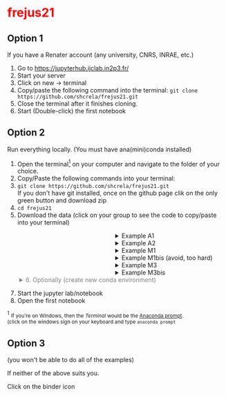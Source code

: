 # <p style="color: red;">frejus21
</p>


## Option 1

If you have a Renater account (any university, CNRS, INRAE, etc.)

1. Go to https://jupyterhub.ijclab.in2p3.fr/  
2. Start your server
3. Click on new -> terminal
4. Copy/paste the following command into the terminal: `git clone https://github.com/shcrela/frejus21.git`  
6. Close the terminal after it finishes cloning.
7. Start (Double-click) the first notebook

## Option 2

Run everything locally. (You must have ana(mini)conda installed)

1. Open the terminal[<sup>1</sup>](#fn1) on your computer and navigate to the folder of your choice. 
2. Copy/Paste the following commands into your terminal:
3. `git clone https://github.com/shcrela/frejus21.git`  
If you don't have git installed, once on the github page clik on the only green button and download zip
4.  `cd frejus21`  
5. Download the data (click on your group to see the code to copy/paste into your terminal)

<div style="margin-left: 250px">
<details>
  <summary>Example A1</summary>

        wget ./data/exampleA1.wdf "https://filesender.renater.fr/download.php?token=91a45abe-86e3-4f9b-bf6c-f6cbfc01b2ec&files_ids=9013557"

></details>

<details>
  <summary>Example A2</summary>  
  
        wget ./data/exampleA2.wdf "https://filesender.renater.fr/download.php?token=91a45abe-86e3-4f9b-bf6c-f6cbfc01b2ec&files_ids=9013560"  
  
</details>
<details>
  <summary>Example M1</summary>
  

        wget ./data/exampleM1.wdf "https://filesender.renater.fr/download.php?token=91a45abe-86e3-4f9b-bf6c-f6cbfc01b2ec&files_ids=9013556"  
  
</details>
<details>
  <summary>Example M1bis (avoid, too hard)</summary>  
    

        wget ./data/exampleM2.wdf "https://filesender.renater.fr/download.php?token=91a45abe-86e3-4f9b-bf6c-f6cbfc01b2ec&files_ids=9013558"
 
</details>  
<details>
  <summary>Example M3</summary>  
    
 
        wget ./data/exampleM3.wdf "https://filesender.renater.fr/download.php?token=91a45abe-86e3-4f9b-bf6c-f6cbfc01b2ec&files_ids=9013559"

</details>  

<details>
  <summary>Example M3bis</summary>  
    

        wget ./data/exampleM4.wdf "https://filesender.renater.fr/download.php?token=91a45abe-86e3-4f9b-bf6c-f6cbfc01b2ec&files_ids=9013563"

</details>  
</div>
<div style="color: gray; margin-left: 2em">
<details>
    <summary>6. Optionally (create new conda environment)</summary>
    <pre>conda env create -f environment.yml</pre>
    <pre>conda activate frejus21</pre>  
</details>
</div>

7. Start the jupyter lab/notebook
8. Open the first notebook  

<span id="fn1"><sup>1</sup></span> <span style="font-size: smaller">If you're on Windows, then the _Terminal_ would be the [Anaconda prompt](https://www.youtube.com/watch?v=UAUO_K-bRMs).</br>(click on the windows sign on your keyboard and type `anaconda prompt`
</span>


## Option 3 
(you won't be able to do all of the examples)

If neither of the above suits you.

Click on the binder icon

```python

```
